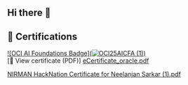 ## Hi there 👋
## 📜 Certifications
[![OCI AI Foundations Badge](![OCI25AICFA (1)](https://github.com/user-attachments/assets/7bdbda15-570c-4498-9f47-845f51eb40fa))](https://catalog-education.oracle.com/pls/certview/sharebadge?id=44364A358D6BDA7EB6A12F18C3BB35056FA14A651BE3EFC5C75026FE8813F9E2)  
[🧾 View certificate (PDF)]
[eCertificate_oracle.pdf](https://github.com/user-attachments/files/22004244/eCertificate_oracle.pdf)

[NIRMAN HackNation Certificate for Neelanjan Sarkar (1).pdf](https://github.com/user-attachments/files/22057878/NIRMAN.HackNation.Certificate.for.Neelanjan.Sarkar.1.pdf)

<!--
**Neelanjansarkar/Neelanjansarkar** is a ✨ _special_ ✨ repository because its `README.md` (this file) appears on your GitHub profile.

Here are some ideas to get you started:

- 🔭 I’m currently working on ...
- 🌱 I’m currently learning ...
- 👯 I’m looking to collaborate on ...
- 🤔 I’m looking for help with ...
- 💬 Ask me about ...
- 📫 How to reach me: ...
- 😄 Pronouns: ...
- ⚡ Fun fact: ...
-->


